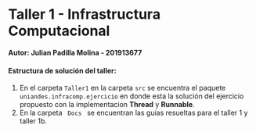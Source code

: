 # Taller 1 - Infrastructura Computacional

<strong>Autor: Julian Padilla Molina - 201913677</strong>

<h4>Estructura de solución del taller:</h4>
<ol>
  <li>En el carpeta <code>Taller1</code> en la carpeta  <code>src</code> se encuentra el paquete <code> uniandes.infracomp.ejercicio</code> en donde esta la solución del ejercicio propuesto con la implementacion <strong>Thread</strong> y <strong>Runnable</strong>.</li>
  <li>En la carpeta <code> Docs </code> se encuentran las guias resueltas para el taller 1 y taller 1b.</li>
</ol>
